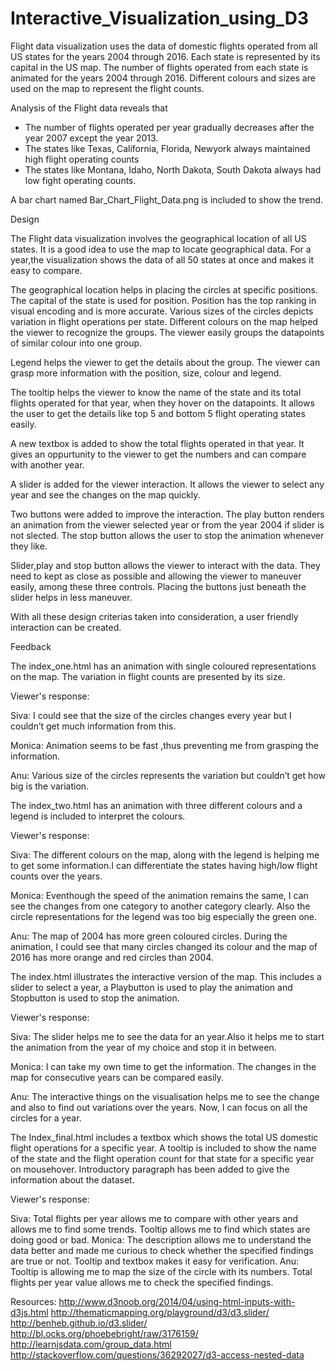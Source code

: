 # Interactive_Visualization_using_D3
Flight data visualization uses the data of domestic flights operated from all US states for the years 2004 through 2016. Each state is represented by its capital in the US map. The number of flights operated from each state is animated for the years 2004 through 2016. Different colours and sizes are used on the map to represent the flight counts.
 
Analysis of the Flight data reveals that 
- The number of flights operated per year gradually decreases after the year 2007 except the year 2013. 
- The states like Texas, California, Florida, Newyork always maintained high flight operating counts
- The states like Montana, Idaho, North Dakota, South Dakota always had low fight operating counts.

A bar chart named Bar_Chart_Flight_Data.png is included to show the trend.  

Design

The Flight data visualization involves the geographical location of all US states. It is a good idea to use the map to locate geographical data. For a year,the visualization shows the data of all 50 states at once and makes it easy to compare.

The geographical location helps in placing the circles at specific positions. The capital of the state is used for position.  Position has the top ranking in visual encoding and is more accurate. Various sizes of the circles depicts variation in flight operations per state. Different colours on the map helped the viewer to recognize the groups. The viewer easily groups the datapoints of similar colour into one group.

Legend helps the viewer to get the details about the group. The viewer can grasp more information with the position, size, colour and legend.

The tooltip helps the viewer to know the name of the state and its total flights operated for that year, when they hover on the datapoints. It allows the user to get the details like top 5  and bottom 5 flight operating states easily.

A new textbox is added to show the total flights operated in that year. It gives an oppurtunity to the viewer to get the numbers and can compare with another year.

A slider is added for the viewer interaction. It allows the viewer to select any year and see the changes on the map quickly.

Two buttons were added to improve the interaction. The play button renders an animation from the viewer selected year or from the year 2004 if slider is not slected. The stop button allows the user to stop the animation whenever they like.

Slider,play and stop button allows the viewer to interact with the data. They need to kept as close as possible and allowing the viewer to maneuver easily, among these three controls. Placing the buttons just beneath the slider helps in less maneuver.

With all these design criterias taken into consideration, a user friendly interaction can be created.

Feedback

The index_one.html has an animation with single coloured representations on the map. The variation in flight counts are presented by its size.

Viewer's response:

Siva:   I could see that the size of the circles changes every year but I couldn’t get much information from this. 

Monica: Animation seems to be fast ,thus preventing me from grasping the information.

Anu:    Various size of the circles represents the variation but couldn’t get how big is the variation.


The index_two.html has an animation with three different colours and a legend is included to interpret the colours.

Viewer's response:

Siva:   The different colours on the map, along with the legend is helping me to get some information.I can differentiate the states having high/low flight counts over the years. 

Monica: Eventhough the speed of the animation remains the same, I can see the changes from one category to another category clearly. Also the circle representations for the legend was too big especially the green one.

Anu:    The map of 2004 has more green coloured circles. During the animation, I could see that many circles changed its colour and the map of 2016 has more orange and red circles than 2004.

The index.html illustrates the interactive version of the map. This includes a slider to select a year, a Playbutton is used to play the animation and Stopbutton is used to stop the animation.

Viewer's response:

Siva:   The slider helps me to see the data for an year.Also it helps me to start the animation from the year of my choice and stop it in between.

Monica: I can take my own time to get the information. The changes in the map for consecutive years can be compared easily.

Anu:    The interactive things on the visualisation helps me to see the change and also to find out  variations over the years. Now, I can focus on all the circles for a year.

The Index_final.html includes a textbox which shows the total US domestic flight operations for a specific year. A tooltip is included to show the name of the state and the flight operation count for that state for a specific year on mousehover.
Introductory paragraph has been added to give the information about the dataset.

Viewer's response:

Siva:  Total flights per year allows me to compare with other years and allows me to find some trends. Tooltip allows me to find which states are doing good or bad. 
Monica: The description allows me to understand the data better and made me curious to check whether the specified findings are true or not. Tooltip and textbox makes it easy for verification.
Anu:   Tooltip is allowing me to map the size of the circle with its numbers. Total flights per year value allows me to check the specified findings.





Resources:
http://www.d3noob.org/2014/04/using-html-inputs-with-d3js.html
http://thematicmapping.org/playground/d3/d3.slider/
http://benheb.github.io/d3.slider/
http://bl.ocks.org/phoebebright/raw/3176159/
http://learnjsdata.com/group_data.html
http://stackoverflow.com/questions/36292027/d3-access-nested-data



